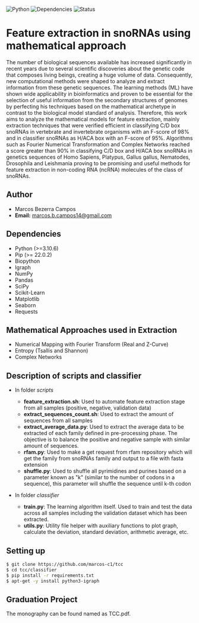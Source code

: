 ![Python](https://img.shields.io/badge/python-v3.10-blue)
![Dependencies](https://img.shields.io/badge/dependencies-up%20to%20date-brightgreen.svg)
![Status](https://img.shields.io/badge/status-up-brightgreen)

# Feature extraction in snoRNAs using mathematical approach 

The number of biological sequences available has increased significantly in recent years due to several scientific discoveries about the genetic code that composes living beings, creating a huge volume of data. Consequently, new computational methods were shaped to analyze and extract information from these genetic sequences. The learning methods (ML) have shown wide applicability in bioinformatics and proven to be essential for the selection of useful information from the secondary structures of genomes by perfecting his techniques based on the mathematical archetype in contrast to the biological model standard of analysis. Therefore, this work aims to analyze the mathematical models for feature extraction, mainly extraction techniques that were verified efficient in classifying C/D box snoRNAs in vertebrate and invertebrate organisms with an F-score of 98% and in classifier snoRNAs as H/ACA box with an F-score of 95%. Algorithms such as Fourier Numerical Transformation and Complex Networks reached a score greater than 90% in classifying C/D box and H/ACA box snoRNAs in genetics sequences of Homo Sapiens, Platypus, Gallus gallus, Nematodes, Drosophila and Leishmania proving to be promising and useful methods for feature extraction in non-coding RNA (ncRNA) molecules of the class of snoRNAs.

## Author

* Marcos Bezerra Campos 
* **Email:** marcos.b.campos14@gmail.com

## Dependencies

- Python (>=3.10.6)
- Pip (>= 22.0.2)
- Biopython
- Igraph
- NumPy
- Pandas
- SciPy
- Scikit-Learn
- Matplotlib
- Seaborn
- Requests

## Mathematical Approaches used in Extraction 

* Numerical Mapping with Fourier Transform (Real and Z-Curve)
* Entropy (Tsallis and Shannon)
* Complex Networks

## Description of scripts and classifier 

* In folder *scripts*
    - **feature_extraction.sh**: Used to automate feature extraction stage from all samples (positive, negative, validation data)  
    - **extract_sequences_count.sh**: Used to extract the amount of sequences from all samples 
    - **extract_average_data.py**: Used to extract the average data to be extracted of each family defined in pre-processing phase. The objective is to balance the positive and negative sample with similar amount of sequences. 
    - **rfam.py**: Used to make a get request from rfam repository which will get the family from snoRNAs family and output to a file with fasta extension 
    - **shuffle.py**: Used to shuffle all pyrimidines and purines based on a parameter known as "k" (similar to the number of codons in a sequence), this parameter will shuffle the sequence until k-th codon

* In folder *classifier*
    - **train.py**: The learning algorithm itself. Used to train and test the data across all samples including the validation dataset which has been extracted.
    - **utils.py**: Utility file helper with auxiliary functions to plot graph, calculate the deviation, standard deviation, arithmetic average, etc.

## Setting up 

```bash
$ git clone https://github.com/marcos-c1/tcc 
$ cd tcc/classifier
$ pip install -r requirements.txt
$ apt-get -y install python3-igraph
```

## Graduation Project 

The monography can be found named as TCC.pdf.
